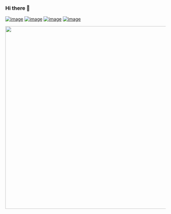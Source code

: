 ### Hi there 👋

[![image](https://img.shields.io/badge/LinkedIn-0077B5?style=for-the-badge&logo=linkedin&logoColor=white)](https://www.linkedin.com/in/diogoleal/)
[![image](https://img.shields.io/badge/Instagram-E4405F?style=for-the-badge&logo=instagram&logoColor=white)](https://www.instagram.com/estranh0/)
[![image](https://img.shields.io/badge/Twitter-1DA1F2?style=for-the-badge&logo=twitter&logoColor=white)](https://twitter.com/diogoleal)
[![image](https://img.shields.io/badge/Gmail-D14836?style=for-the-badge&logo=gmail&logoColor=white)](mailto:diogo@diogoleal.com)

<img width="575px" src="https://github-readme-stats.vercel.app/api?username=diogoleal&theme=light&show_icons=true&count_private=true" />
